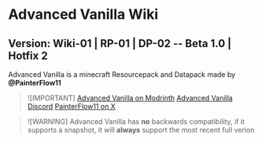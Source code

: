 <a name="top"></a>
# Advanced Vanilla Wiki
## Version: Wiki-01 | RP-01 | DP-02 -- Beta 1.0 | Hotfix 2
Advanced Vanilla is a minecraft Resourcepack and Datapack made by **@PainterFlow11**
> ![IMPORTANT]
> [Advanced Vanilla on Modrinth](https://modrinth.com/resourcepack/advanced-vanilla)
> [Advanced Vanilla Discord](https://discord.com/invite/8rzVSF36ab)
> [PainterFlow11 on X](https://x.com/PainterFlow11)

> ![WARNING]
> Advanced Vanilla has **no** backwards compatibility,
> if it supports a snapshot, it will __always__ support the most recent
> full verion
